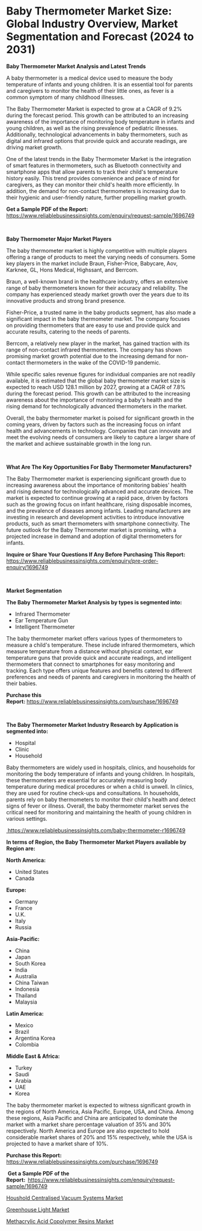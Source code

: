 <p><h1>Baby Thermometer Market Size: Global Industry Overview, Market Segmentation and Forecast (2024 to 2031)</h1></p><p><strong>Baby Thermometer Market Analysis and Latest Trends</strong></p>
<p><p>A baby thermometer is a medical device used to measure the body temperature of infants and young children. It is an essential tool for parents and caregivers to monitor the health of their little ones, as fever is a common symptom of many childhood illnesses.</p><p>The Baby Thermometer Market is expected to grow at a CAGR of 9.2% during the forecast period. This growth can be attributed to an increasing awareness of the importance of monitoring body temperature in infants and young children, as well as the rising prevalence of pediatric illnesses. Additionally, technological advancements in baby thermometers, such as digital and infrared options that provide quick and accurate readings, are driving market growth.</p><p>One of the latest trends in the Baby Thermometer Market is the integration of smart features in thermometers, such as Bluetooth connectivity and smartphone apps that allow parents to track their child's temperature history easily. This trend provides convenience and peace of mind for caregivers, as they can monitor their child's health more efficiently. In addition, the demand for non-contact thermometers is increasing due to their hygienic and user-friendly nature, further propelling market growth.</p></p>
<p><strong>Get a Sample PDF of the Report:&nbsp;</strong> <a href="https://www.reliablebusinessinsights.com/enquiry/request-sample/1696749">https://www.reliablebusinessinsights.com/enquiry/request-sample/1696749</a></p>
<p>&nbsp;</p>
<p><strong>Baby Thermometer Major Market Players</strong></p>
<p><p>The baby thermometer market is highly competitive with multiple players offering a range of products to meet the varying needs of consumers. Some key players in the market include Braun, Fisher-Price, Babycare, Aov, Karknee, GL, Hons Medical, Highssant, and Berrcom.</p><p>Braun, a well-known brand in the healthcare industry, offers an extensive range of baby thermometers known for their accuracy and reliability. The company has experienced steady market growth over the years due to its innovative products and strong brand presence.</p><p>Fisher-Price, a trusted name in the baby products segment, has also made a significant impact in the baby thermometer market. The company focuses on providing thermometers that are easy to use and provide quick and accurate results, catering to the needs of parents.</p><p>Berrcom, a relatively new player in the market, has gained traction with its range of non-contact infrared thermometers. The company has shown promising market growth potential due to the increasing demand for non-contact thermometers in the wake of the COVID-19 pandemic.</p><p>While specific sales revenue figures for individual companies are not readily available, it is estimated that the global baby thermometer market size is expected to reach USD 128.1 million by 2027, growing at a CAGR of 7.8% during the forecast period. This growth can be attributed to the increasing awareness about the importance of monitoring a baby's health and the rising demand for technologically advanced thermometers in the market.</p><p>Overall, the baby thermometer market is poised for significant growth in the coming years, driven by factors such as the increasing focus on infant health and advancements in technology. Companies that can innovate and meet the evolving needs of consumers are likely to capture a larger share of the market and achieve sustainable growth in the long run.</p></p>
<p>&nbsp;</p>
<p><strong>What Are The Key Opportunities For Baby Thermometer Manufacturers?</strong></p>
<p><p>The Baby Thermometer market is experiencing significant growth due to increasing awareness about the importance of monitoring babies' health and rising demand for technologically advanced and accurate devices. The market is expected to continue growing at a rapid pace, driven by factors such as the growing focus on infant healthcare, rising disposable incomes, and the prevalence of diseases among infants. Leading manufacturers are investing in research and development activities to introduce innovative products, such as smart thermometers with smartphone connectivity. The future outlook for the Baby Thermometer market is promising, with a projected increase in demand and adoption of digital thermometers for infants.</p></p>
<p><strong>Inquire or Share Your Questions If Any Before Purchasing This Report:</strong> <a href="https://www.reliablebusinessinsights.com/enquiry/pre-order-enquiry/1696749">https://www.reliablebusinessinsights.com/enquiry/pre-order-enquiry/1696749</a></p>
<p>&nbsp;</p>
<p><strong>Market Segmentation</strong></p>
<p><strong>The Baby Thermometer Market Analysis by types is segmented into:</strong></p>
<p><ul><li>Infrared Thermometer</li><li>Ear Temperature Gun</li><li>Intelligent Thermometer</li></ul></p>
<p><p>The baby thermometer market offers various types of thermometers to measure a child's temperature. These include infrared thermometers, which measure temperature from a distance without physical contact, ear temperature guns that provide quick and accurate readings, and intelligent thermometers that connect to smartphones for easy monitoring and tracking. Each type offers unique features and benefits catered to different preferences and needs of parents and caregivers in monitoring the health of their babies.</p></p>
<p><strong>Purchase this Report:&nbsp;</strong><a href="https://www.reliablebusinessinsights.com/purchase/1696749">https://www.reliablebusinessinsights.com/purchase/1696749</a></p>
<p>&nbsp;</p>
<p><strong>The Baby Thermometer Market Industry Research by Application is segmented into:</strong></p>
<p><ul><li>Hospital</li><li>Clinic</li><li>Household</li></ul></p>
<p><p>Baby thermometers are widely used in hospitals, clinics, and households for monitoring the body temperature of infants and young children. In hospitals, these thermometers are essential for accurately measuring body temperature during medical procedures or when a child is unwell. In clinics, they are used for routine check-ups and consultations. In households, parents rely on baby thermometers to monitor their child's health and detect signs of fever or illness. Overall, the baby thermometer market serves the critical need for monitoring and maintaining the health of young children in various settings.</p></p>
<p><a href="https://www.reliablebusinessinsights.com/baby-thermometer-r1696749">&nbsp;https://www.reliablebusinessinsights.com/baby-thermometer-r1696749</a></p>
<p><strong>In terms of Region, the Baby Thermometer Market Players available by Region are:</strong></p>
<p>
    <p> <strong> North America: </strong>
        <ul>
            <li>United States</li>
            <li>Canada</li>
        </ul>
        </p> 
    <p> <strong> Europe: </strong>
        <ul>
            <li>Germany</li>
            <li>France</li>
            <li>U.K.</li>
            <li>Italy</li>
            <li>Russia</li>
        </ul>
        </p> 
    <p> <strong> Asia-Pacific: </strong>
        <ul>
            <li>China</li>
            <li>Japan</li>
            <li>South Korea</li>
            <li>India</li>
            <li>Australia</li>
            <li>China Taiwan</li>
            <li>Indonesia</li>
            <li>Thailand</li>
            <li>Malaysia</li>
        </ul>
        </p> 
    <p> <strong> Latin America: </strong>
        <ul>
            <li>Mexico</li>
            <li>Brazil</li>
            <li>Argentina Korea</li>
            <li>Colombia</li>
        </ul>
        </p> 
    <p> <strong> Middle East & Africa: </strong>
        <ul>
            <li>Turkey</li>
            <li>Saudi</li>
            <li>Arabia</li>
            <li>UAE</li>
            <li>Korea</li>
        </ul>
    </p>
    </p>
<p><p>The baby thermometer market is expected to witness significant growth in the regions of North America, Asia Pacific, Europe, USA, and China. Among these regions, Asia Pacific and China are anticipated to dominate the market with a market share percentage valuation of 35% and 30% respectively. North America and Europe are also expected to hold considerable market shares of 20% and 15% respectively, while the USA is projected to have a market share of 10%.</p></p>
<p><strong>Purchase this Report: </strong><a href="https://www.reliablebusinessinsights.com/purchase/1696749">https://www.reliablebusinessinsights.com/purchase/1696749</a></p>
<p>&nbsp;<strong>Get a Sample PDF of the Report:&nbsp;&nbsp;</strong><a href="https://www.reliablebusinessinsights.com/enquiry/request-sample/1696749">https://www.reliablebusinessinsights.com/enquiry/request-sample/1696749</a></p>
<p><strong></strong></p>
<p><p><a href="https://medium.com/@bon-bar/houshold-centralised-vacuum-systems-market-market-segmentation-geographical-regions-and-market-744e800521d9">Houshold Centralised Vacuum Systems Market</a></p><p><a href="https://medium.com/@tobyyundt/greenhouse-light-market-global-market-share-and-ranking-overall-sales-and-demand-forecast-2024-0839484056f3">Greenhouse Light Market</a></p><p><a href="https://github.com/msLonKoss78/Market-Research-Report-List-1/blob/main/methacrylic-acid-copolymer-resins-market.md">Methacrylic Acid Copolymer Resins Market</a></p></p>